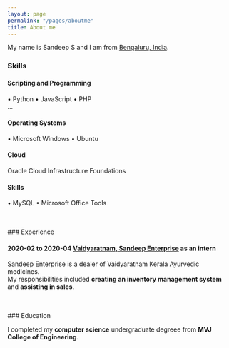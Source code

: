 ```yaml
---
layout: page
permalink: "/pages/aboutme"
title: About me
---
```


My name is Sandeep S and I am from [Bengaluru, India](https://www.bengaluru.com/).

### <i class="fa fa-cubes" aria-hidden="true"></i> Skills

#### <i class="fa fa-code" aria-hidden="true"></i> Scripting and Programming
&bull; Python 
&bull; JavaScript 
&bull; PHP  
... 

#### <i class="fa fa-terminal" aria-hidden="true"></i> Operating Systems
&bull; Microsoft Windows 
&bull; Ubuntu

#### <i class="fa fa-cloud" aria-hidden="true"></i> Cloud
Oracle Cloud Infrastructure Foundations

#### <i class="fa fa-gears" aria-hidden="true"></i> Skills
&bull; MySQL
&bull; Microsoft Office Tools



<br/>
<br/>
### <i class="fa fa-briefcase" aria-hidden="true"></i> Experience


#### <i class="fa fa-calendar" aria-hidden="true"></i> 2020-02 to 2020-04 <i class="fa fa-building-o" aria-hidden="true"></i> [Vaidyaratnam, Sandeep Enterprise](https://vaidyaratnam-pharmacy-and.business.site/) as an **intern**
Sandeep Enterprise is a dealer of Vaidyaratnam Kerala Ayurvedic medicines.  
My responsibilities included **creating an inventory management system** and **assisting in sales**.



<br/>
<br/>
### <i class="fa fa-graduation-cap" aria-hidden="true"></i> Education

I completed my **computer science** undergraduate degreee from **MVJ College of Engineering**.
